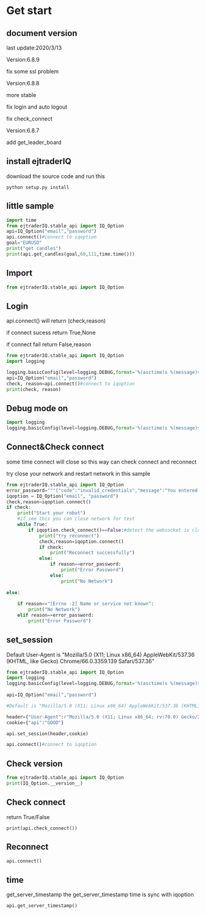 # Get start

## document version

last update:2020/3/13

Version:6.8.9

fix some ssl problem

Version:6.8.8

more stable 

fix login and auto logout

fix check_connect

Version:6.8.7

add get_leader_board
 

## install ejtraderIQ

download the source code and run this

```
python setup.py install
```
## little sample

```python
import time
from ejtraderIQ.stable_api import IQ_Option
api=IQ_Option("email","password")
api.connect()#connect to iqoption
goal="EURUSD"
print("get candles")
print(api.get_candles(goal,60,111,time.time()))
```

## Import

```python
from ejtraderIQ.stable_api import IQ_Option
```
## Login

api.connect() will return (check,reason)

if connect sucess return True,None

if connect fail return False,reason

```python
from ejtraderIQ.stable_api import IQ_Option
import logging

logging.basicConfig(level=logging.DEBUG,format='%(asctime)s %(message)s')
api=IQ_Option("email","password")
check, reason=api.connect()#connect to iqoption
print(check, reason)
```
## Debug mode on

```python
import logging
logging.basicConfig(level=logging.DEBUG,format='%(asctime)s %(message)s')
```
 
## Connect&Check connect

some time connect will close so this way can check connect and reconnect

try close your network and restart network in this sample

```python
from ejtraderIQ.stable_api import IQ_Option
error_password="""{"code":"invalid_credentials","message":"You entered the wrong credentials. Please check that the login/password is correct."}"""
iqoption = IQ_Option("email", "password")
check,reason=iqoption.connect()
if check:
    print("Start your robot")
    #if see this you can close network for test
    while True: 
        if iqoption.check_connect()==False:#detect the websocket is close
            print("try reconnect")
            check,reason=iqoption.connect()         
            if check:
                print("Reconnect successfully")
            else:
                if reason==error_password:
                    print("Error Password")
                else:
                    print("No Network")
        
else:
    
    if reason=="[Errno -2] Name or service not known":
        print("No Network")
    elif reason==error_password:
        print("Error Password")
```
## set_session

Default User-Agent is "Mozilla/5.0 (X11; Linux x86_64) AppleWebKit/537.36 (KHTML, like Gecko) Chrome/66.0.3359.139 Safari/537.36"

```python
from ejtraderIQ.stable_api import IQ_Option
import logging
logging.basicConfig(level=logging.DEBUG,format='%(asctime)s %(message)s')
 
api=IQ_Option("email","password")

#Default is "Mozilla/5.0 (X11; Linux x86_64) AppleWebKit/537.36 (KHTML, like Gecko) Chrome/66.0.3359.139 Safari/537.36"

header={"User-Agent":r"Mozilla/5.0 (X11; Linux x86_64; rv:70.0) Gecko/20100101 Firefox/70.0"}
cookie={"api":"GOOD"}

api.set_session(header,cookie)

api.connect()#connect to iqoption
```

## Check version

```python
from ejtraderIQ.stable_api import IQ_Option
print(IQ_Option.__version__)
```

## Check connect

return True/False
```
print(api.check_connect())
```

## Reconnect

```python
api.connect()
```

## time

get_server_timestamp
the get_server_timestamp time is sync with iqoption

```python
api.get_server_timestamp()
```
 